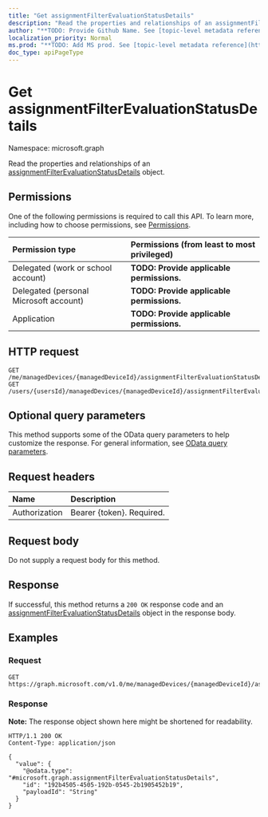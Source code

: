 ```yaml
---
title: "Get assignmentFilterEvaluationStatusDetails"
description: "Read the properties and relationships of an assignmentFilterEvaluationStatusDetails object."
author: "**TODO: Provide Github Name. See [topic-level metadata reference](https://msgo.azurewebsites.net/add/document/guidelines/metadata.html#topic-level-metadata)**"
localization_priority: Normal
ms.prod: "**TODO: Add MS prod. See [topic-level metadata reference](https://msgo.azurewebsites.net/add/document/guidelines/metadata.html#topic-level-metadata)**"
doc_type: apiPageType
---
```


# Get assignmentFilterEvaluationStatusDetails
Namespace: microsoft.graph



Read the properties and relationships of an [assignmentFilterEvaluationStatusDetails](../resources/assignmentfilterevaluationstatusdetails.md) object.

## Permissions
One of the following permissions is required to call this API. To learn more, including how to choose permissions, see [Permissions](/graph/permissions-reference).

|Permission type|Permissions (from least to most privileged)|
|:---|:---|
|Delegated (work or school account)|**TODO: Provide applicable permissions.**|
|Delegated (personal Microsoft account)|**TODO: Provide applicable permissions.**|
|Application|**TODO: Provide applicable permissions.**|

## HTTP request

<!-- {
  "blockType": "ignored"
}
-->
``` http
GET /me/managedDevices/{managedDeviceId}/assignmentFilterEvaluationStatusDetails/{assignmentFilterEvaluationStatusDetailsId}
GET /users/{usersId}/managedDevices/{managedDeviceId}/assignmentFilterEvaluationStatusDetails/{assignmentFilterEvaluationStatusDetailsId}
```

## Optional query parameters
This method supports some of the OData query parameters to help customize the response. For general information, see [OData query parameters](/graph/query-parameters).

## Request headers
|Name|Description|
|:---|:---|
|Authorization|Bearer {token}. Required.|

## Request body
Do not supply a request body for this method.

## Response

If successful, this method returns a `200 OK` response code and an [assignmentFilterEvaluationStatusDetails](../resources/assignmentfilterevaluationstatusdetails.md) object in the response body.

## Examples

### Request
<!-- {
  "blockType": "request",
  "name": "get_assignmentfilterevaluationstatusdetails"
}
-->
``` http
GET https://graph.microsoft.com/v1.0/me/managedDevices/{managedDeviceId}/assignmentFilterEvaluationStatusDetails/{assignmentFilterEvaluationStatusDetailsId}
```


### Response
**Note:** The response object shown here might be shortened for readability.
<!-- {
  "blockType": "response",
  "truncated": true,
  "@odata.type": "microsoft.graph.assignmentFilterEvaluationStatusDetails"
}
-->
``` http
HTTP/1.1 200 OK
Content-Type: application/json

{
  "value": {
    "@odata.type": "#microsoft.graph.assignmentFilterEvaluationStatusDetails",
    "id": "192b4505-4505-192b-0545-2b1905452b19",
    "payloadId": "String"
  }
}
```

